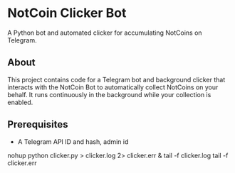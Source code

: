 # NotCoin Clicker Bot

A Python bot and automated clicker for accumulating NotCoins on Telegram.

## About

This project contains code for a Telegram bot and background clicker that interacts with the NotCoin Bot to automatically collect NotCoins on your behalf. It runs continuously in the background while your collection is enabled.

## Prerequisites
- A Telegram API ID and hash, admin id

nohup python clicker.py > clicker.log 2> clicker.err &
tail -f clicker.log
tail -f clicker.err
